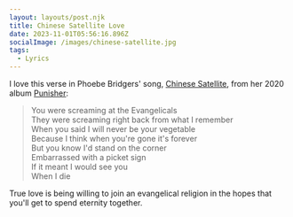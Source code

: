 ```yaml
---
layout: layouts/post.njk
title: Chinese Satellite Love
date: 2023-11-01T05:56:16.896Z
socialImage: /images/chinese-satellite.jpg
tags:
  - Lyrics
---
```


I love this verse in Phoebe Bridgers' song, [Chinese Satellite](https://music.apple.com/ca/album/chinese-satellite/1504699857?i=1504699865), from her 2020 album [Punisher](https://music.apple.com/ca/album/punisher/1504699857):

> You were screaming at the Evangelicals  
> They were screaming right back from what I remember  
> When you said I will never be your vegetable  
> Because I think when you're gone it's forever  
> But you know I'd stand on the corner  
> Embarrassed with a picket sign  
> If it meant I would see you  
> When I die  

True love is being willing to join an evangelical religion in the hopes that you'll get to spend eternity together.